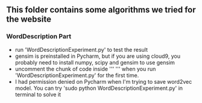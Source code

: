 ## This folder contains some algorithms we tried for the website

### WordDescription Part

* run 'WordDescriptionExperiment.py' to test the result
* gensim is preinstalled in Pycharm, but if you are using cloud9, you probably need to install numpy, scipy and gensim to use gensim
* uncomment the chunk of code inside ''' ''' when you run 'WordDescriptionExperiment.py' for the first time.
* I had permission denied on Pycharm when I'm trying to save word2vec model. You can try 'sudo python WordDescriptionExperiment.py' in terminal to solve it
